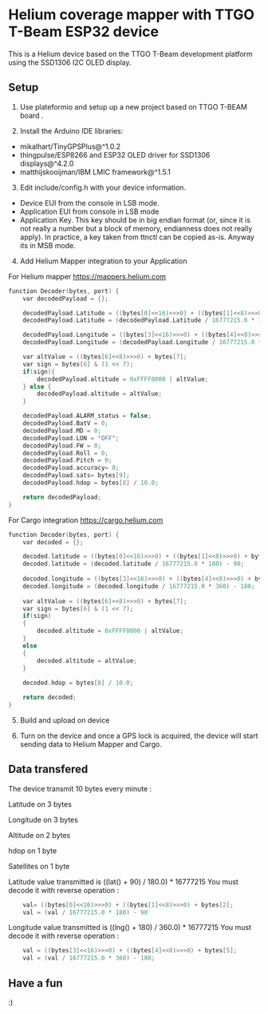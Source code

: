 # Helium coverage mapper with TTGO T-Beam ESP32 device

This is a Helium device based on the TTGO T-Beam development platform using the SSD1306 I2C OLED display. 

## Setup

1. Use plateformio and setup up a new project based on TTGO T-BEAM board .

2. Install the Arduino IDE libraries:
- mikalhart/TinyGPSPlus@^1.0.2
- thingpulse/ESP8266 and ESP32 OLED driver for SSD1306 displays@^4.2.0
- matthijskooijman/IBM LMIC framework@^1.5.1

3. Edit include/config.h with your device information.
- Device EUI from the console in LSB mode.
- Application EUI from console in LSB mode
- Application Key. This key should be in big endian format (or, since it is not really a number but a block of memory, endianness does not really apply). In practice, a key taken from ttnctl can be copied as-is. Anyway its in MSB mode.

4. Add Helium Mapper integration to your Application 

For Helium mapper https://mappers.helium.com
```C
function Decoder(bytes, port) {
    var decodedPayload = {};

    decodedPayload.Latitude = ((bytes[0]<<16)>>>0) + ((bytes[1]<<8)>>>0) + bytes[2];
    decodedPayload.Latitude = (decodedPayload.Latitude / 16777215.0 * 180) - 90;

    decodedPayload.Longitude = ((bytes[3]<<16)>>>0) + ((bytes[4]<<8)>>>0) + bytes[5];
    decodedPayload.Longitude = (decodedPayload.Longitude / 16777215.0 * 360) - 180;

    var altValue = ((bytes[6]<<8)>>>0) + bytes[7];
    var sign = bytes[6] & (1 << 7);
    if(sign){
        decodedPayload.altitude = 0xFFFF0000 | altValue;
    } else {
        decodedPayload.altitude = altValue;
    }

    decodedPayload.ALARM_status = false;
    decodedPayload.BatV = 0;
    decodedPayload.MD = 0;
    decodedPayload.LON = "OFF";
    decodedPayload.FW = 0;
    decodedPayload.Roll = 0;
    decodedPayload.Pitch = 0;
    decodedPayload.accuracy= 0;
    decodedPayload.sats= bytes[9];
    decodedPayload.hdop = bytes[8] / 10.0;

    return decodedPayload;
}
```

For Cargo integration https://cargo.helium.com
```C
function Decoder(bytes, port) {
    var decoded = {};

    decoded.latitude = ((bytes[0]<<16)>>>0) + ((bytes[1]<<8)>>>0) + bytes[2];
    decoded.latitude = (decoded.latitude / 16777215.0 * 180) - 90;
  
    decoded.longitude = ((bytes[3]<<16)>>>0) + ((bytes[4]<<8)>>>0) + bytes[5];
    decoded.longitude = (decoded.longitude / 16777215.0 * 360) - 180;
  
    var altValue = ((bytes[6]<<8)>>>0) + bytes[7];
    var sign = bytes[6] & (1 << 7);
    if(sign)
    {
        decoded.altitude = 0xFFFF0000 | altValue;
    }
    else
    {
        decoded.altitude = altValue;
    }
  
    decoded.hdop = bytes[8] / 10.0;

    return decoded;
}
```

5. Build and upload on device

6. Turn on the device and once a GPS lock is acquired, the device will start sending data to Helium Mapper and Cargo.

## Data transfered

The device transmit 10 bytes every minute :

Latitude on 3 bytes

Longitude on 3 bytes

Altitude on 2 bytes

hdop on 1 byte

Satellites on 1 byte


Latitude value transmitted is ((lat() + 90) / 180.0) * 16777215
You must decode it with reverse operation :
```C
    val= ((bytes[0]<<16)>>>0) + ((bytes[1]<<8)>>>0) + bytes[2];  
    val = (val / 16777215.0 * 180) - 90
```

Longitude value transmitted is ((lng() + 180) / 360.0) * 16777215
You must decode it with reverse operation :
```C
    val = ((bytes[3]<<16)>>>0) + ((bytes[4]<<8)>>>0) + bytes[5];
    val = (val / 16777215.0 * 360) - 180;
```

## Have a fun

:)